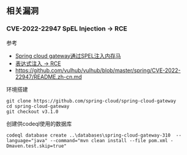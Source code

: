 相关漏洞
---


### CVE-2022-22947 SpEL Injection -> RCE

参考
- [Spring cloud gateway通过SPEL注入内存马](https://gv7.me/articles/2022/the-spring-cloud-gateway-inject-memshell-through-spel-expressions/)
- [表达式注入 -> RCE](https://github.com/nbxiglk0/Note/blob/master/%E4%BB%A3%E7%A0%81%E5%AE%A1%E8%AE%A1/Java/Spring%20Cloud%20GateWay/CVE-2022-22947/CVE-2022-22947.md) 
- https://github.com/vulhub/vulhub/blob/master/spring/CVE-2022-22947/README.zh-cn.md


环境搭建
```
git clone https://github.com/spring-cloud/spring-cloud-gateway
cd spring-cloud-gateway
git checkout v3.1.0
```
创建供codeql使用的数据库
```
codeql database create ..\databases\spring-cloud-gateway-310  --language="java" --command="mvn clean install --file pom.xml -Dmaven.test.skip=true"
```

